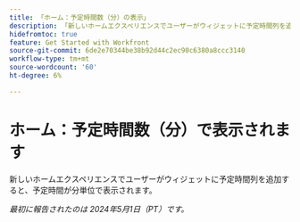 ```yaml
---
title: 「ホーム：予定時間数（分）の表示」
description: 「新しいホームエクスペリエンスでユーザーがウィジェットに予定時間列を追加すると、予定時間が分単位で表示されます。」
hidefromtoc: true
feature: Get Started with Workfront
source-git-commit: 6de2e70344be38b92d44c2ec90c6380a8ccc3140
workflow-type: tm+mt
source-wordcount: '60'
ht-degree: 6%

---
```



# ホーム：予定時間数（分）で表示されます

新しいホームエクスペリエンスでユーザーがウィジェットに予定時間列を追加すると、予定時間が分単位で表示されます。

_最初に報告されたのは 2024年5月1日（PT）です。_
